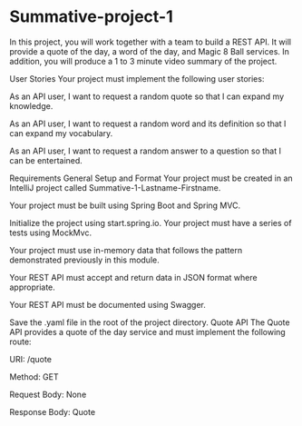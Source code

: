 # Summative-project-1

In this project, you will work together with a team to build a REST API. It will provide a quote of the day, a word of the day, and Magic 8 Ball services. In addition, you will produce a 1 to 3 minute video summary of the project.

User Stories
Your project must implement the following user stories:

As an API user, I want to request a random quote so that I can expand my knowledge.

As an API user, I want to request a random word and its definition so that I can expand my vocabulary.

As an API user, I want to request a random answer to a question so that I can be entertained.

Requirements
General Setup and Format
Your project must be created in an IntelliJ project called Summative-1-Lastname-Firstname.

Your project must be built using Spring Boot and Spring MVC.

Initialize the project using start.spring.io.
Your project must have a series of tests using MockMvc.

Your project must use in-memory data that follows the pattern demonstrated previously in this module.

Your REST API must accept and return data in JSON format where appropriate.

Your REST API must be documented using Swagger.

Save the .yaml file in the root of the project directory.
Quote API
The Quote API provides a quote of the day service and must implement the following route:

URI: /quote

Method: GET

Request Body: None

Response Body: Quote

